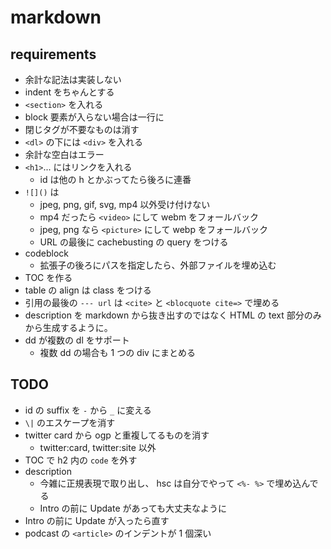 # markdown


## requirements

- 余計な記法は実装しない
- indent をちゃんとする
- `<section>` を入れる
- block 要素が入らない場合は一行に
- 閉じタグが不要なものは消す
- `<dl>` の下には `<div>` を入れる
- 余計な空白はエラー
- `<h1>`... にはリンクを入れる
  - id は他の h とかぶってたら後ろに連番
- `![]()` は
  - jpeg, png, gif, svg, mp4 以外受け付けない
  - mp4 だったら `<video>` にして webm をフォールバック
  - jpeg, png なら `<picture>` にして webp をフォールバック
  - URL の最後に cachebusting の query をつける
- codeblock
  - 拡張子の後ろにパスを指定したら、外部ファイルを埋め込む
- TOC を作る
- table の align は class をつける
- 引用の最後の `--- url` は `<cite>` と `<blocquote cite=>` で埋める
- description を markdown から抜き出すのではなく HTML の text 部分のみから生成するように。
- dd が複数の dl をサポート
  - 複数 dd の場合も 1 つの div にまとめる

## TODO

- id の suffix を `-` から `_` に変える
- `\|` のエスケープを消す
- twitter card から ogp と重複してるものを消す
  - twitter:card, twitter:site 以外
- TOC で h2 内の `code` を外す
- description
  - 今雑に正規表現で取り出し、 hsc は自分でやって `<%- %>` で埋め込んでる
  - Intro の前に Update があっても大丈夫なように
- Intro の前に Update が入ったら直す
- podcast の `<article>` のインデントが 1 個深い